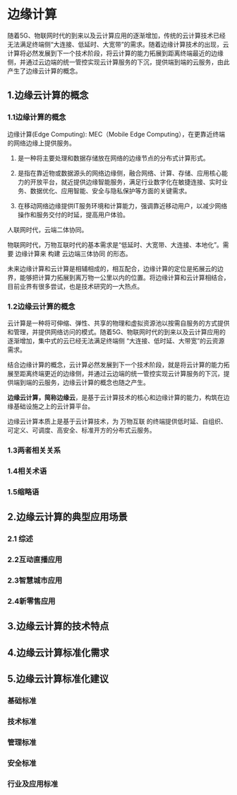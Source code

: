 # 边缘计算
随着5G、物联网时代的到来以及云计算应用的逐渐增加，传统的云计算技术已经无法满足终端侧“大连接、低延时、大宽带”的需求。随着边缘计算技术的出现，云计算将必然发展到下一个技术阶段，将云计算的能力拓展到距离终端最近的边缘侧，并通过云边端的统一管控实现云计算服务的下沉，提供端到端的云服务，由此产生了边缘云计算的概念。


## 1.边缘云计算的概念
### 1.1边缘计算的概念

边缘计算(Edge Computing): MEC（Mobile Edge Computing），在更靠近终端的网络边缘上提供服务。

1. 是一种将主要处理和数据存储放在网络的边缘节点的分布式计算形式。

2. 是指在靠近物或数据源头的网络边缘侧，融合网络、计算、存储、应用核心能力的开放平台，就近提供边缘智能服务，满足行业数字化在敏捷连接、实时业务、数据优化、应用智能、安全与隐私保护等方面的关键需求。

3. 在移动网络边缘提供IT服务环境和计算能力，强调靠近移动用户，以减少网络操作和服务交付的时延，提高用户体验。

人联网时代，云端二体协同。

物联网时代，万物互联时代的基本需求是“低延时、大宽带、大连接、本地化”。需要 边缘计算来 构建 云边端三体协同 的形态。


未来边缘计算和云计算是相辅相成的，相互配合，边缘计算的定位是拓展云的边界，能够把计算力拓展到离万物一公里以内的位置。将边缘计算和云计算相结合，目前业界有很多尝试，也是技术研究的一大热点。

### 1.2边缘云计算的概念
云计算是一种将可伸缩、弹性、共享的物理和虚拟资源池以按需自服务的方式提供和管理，并提供网络访问的模式。随着5G、物联网时代的到来以及云计算应用的逐渐增加，集中式的云已经无法满足终端侧 “大连接、低时延、大带宽”的云资源需求。

结合边缘计算的概念，云计算必然发展到下一个技术阶段，就是将云计算的能力拓展至距离终端更近的边缘侧，并通过云边端的统一管控实现云计算服务的下沉，提供端到端的云服务，边缘云计算的概念也随之产生。

**边缘云计算，简称边缘云**，是基于云计算技术的核心和边缘计算的能力，构筑在边缘基础设施之上的云计算平台。

边缘云计算本质上是基于云计算技术，为 万物互联 的终端提供低时延、自组织、可定义、可调度、高安全、标准开方的分布式云服务。


### 1.3两者相关关系




### 1.4相关术语



### 1.5缩略语

## 2.边缘云计算的典型应用场景

### 2.1 综述

### 2.2互动直播应用


### 2.3智慧城市应用



### 2.4新零售应用

## 3.边缘云计算的技术特点



## 4.边缘云计算标准化需求

## 5.边缘云计算标准化建议

### 基础标准



### 技术标准



### 管理标准



### 安全标准


### 行业及应用标准






